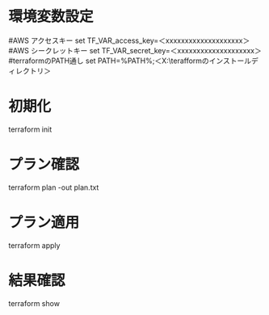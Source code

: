 # 環境変数設定
#AWS アクセスキー
set TF_VAR_access_key=＜xxxxxxxxxxxxxxxxxxxx＞
#AWS シークレットキー
set TF_VAR_secret_key=＜xxxxxxxxxxxxxxxxxxxx＞
#terraformのPATH通し
set PATH=%PATH%;＜X:\terafformのインストールディレクトリ＞

# 初期化
terraform init

# プラン確認
terraform plan -out plan.txt

# プラン適用
terraform apply

# 結果確認
terraform show
